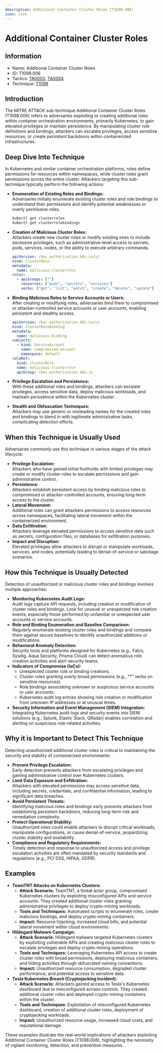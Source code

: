 ```yaml
---
description: Additional Container Cluster Roles [T1098.006]
icon: lock
---
```


# Additional Container Cluster Roles

## Information

* Name: Additional Container Cluster Roles
* ID: T1098.006
* Tactics: [TA0003](../../ta0003/), [TA0004](../)
* Technique: [T1098](./)

## Introduction

The MITRE ATT\&CK sub-technique Additional Container Cluster Roles (T1098.006) refers to adversaries exploiting or creating additional roles within container orchestration environments, primarily Kubernetes, to gain elevated privileges or maintain persistence. By manipulating cluster role definitions and bindings, attackers can escalate privileges, access sensitive resources, or create persistent backdoors within containerized infrastructures.

## Deep Dive Into Technique

In Kubernetes and similar container orchestration platforms, roles define permissions for resources within namespaces, while cluster roles grant permissions across the entire cluster. Attackers targeting this sub-technique typically perform the following actions:

*   **Enumeration of Existing Roles and Bindings:**\
    Adversaries initially enumerate existing cluster roles and role bindings to understand their permissions and identify potential weaknesses or overly permissive roles.

    ```bash
    kubectl get clusterroles
    kubectl get clusterrolebindings
    ```
*   **Creation of Malicious Cluster Roles:**\
    Attackers create new cluster roles or modify existing ones to include excessive privileges, such as administrative-level access to secrets, pods, services, nodes, or the ability to execute arbitrary commands.

    ```yaml
    apiVersion: rbac.authorization.k8s.io/v1
    kind: ClusterRole
    metadata:
      name: malicious-clusterrole
    rules:
      - apiGroups: [""]
        resources: ["pods", "secrets", "services"]
        verbs: ["get", "list", "watch", "create", "delete", "update"]
    ```
*   **Binding Malicious Roles to Service Accounts or Users:**\
    After creating or modifying roles, adversaries bind them to compromised or attacker-controlled service accounts or user accounts, enabling persistent and stealthy access.

    ```yaml
    apiVersion: rbac.authorization.k8s.io/v1
    kind: ClusterRoleBinding
    metadata:
      name: malicious-binding
    subjects:
      - kind: ServiceAccount
        name: compromised-account
        namespace: default
    roleRef:
      kind: ClusterRole
      name: malicious-clusterrole
      apiGroup: rbac.authorization.k8s.io
    ```
* **Privilege Escalation and Persistence:**\
  With these additional roles and bindings, attackers can escalate privileges, access sensitive data, deploy malicious workloads, and maintain persistence within the Kubernetes cluster.
* **Stealth and Obfuscation Techniques:**\
  Attackers may use generic or misleading names for the created roles and bindings to blend in with legitimate administrative tasks, complicating detection efforts.

## When this Technique is Usually Used

Adversaries commonly use this technique in various stages of the attack lifecycle:

* **Privilege Escalation:**\
  Attackers who have gained initial footholds with limited privileges may create or modify cluster roles to escalate permissions and gain administrative control.
* **Persistence:**\
  Attackers establish persistent access by binding malicious roles to compromised or attacker-controlled accounts, ensuring long-term access to the cluster.
* **Lateral Movement:**\
  Additional roles can grant attackers permissions to access resources across namespaces, facilitating lateral movement within the containerized environment.
* **Data Exfiltration:**\
  Attackers leverage elevated permissions to access sensitive data such as secrets, configuration files, or databases for exfiltration purposes.
* **Impact and Disruption:**\
  Elevated privileges allow attackers to disrupt or manipulate workloads, services, and nodes, potentially leading to denial-of-service or sabotage scenarios.

## How this Technique is Usually Detected

Detection of unauthorized or malicious cluster roles and bindings involves multiple approaches:

* **Monitoring Kubernetes Audit Logs:**\
  Audit logs capture API requests, including creation or modification of cluster roles and bindings. Look for unusual or unexpected role creation events, especially those performed by unfamiliar or unexpected user accounts or service accounts.
* **Role and Binding Enumeration and Baseline Comparison:**\
  Regularly enumerate existing cluster roles and bindings and compare them against secure baselines to identify unauthorized additions or modifications.
* **Behavioral Anomaly Detection:**\
  Security tools and platforms designed for Kubernetes (e.g., Falco, Sysdig, Aqua Security, Prisma Cloud) can detect anomalous role creation activities and alert security teams.
* **Indicators of Compromise (IoCs):**
  * Unexpected cluster role or binding creations.
  * Cluster roles granting overly broad permissions (e.g., "\*" verbs on sensitive resources).
  * Role bindings associating unknown or suspicious service accounts or user accounts.
  * Kubernetes audit log entries showing role creation or modification from unknown IP addresses or at unusual times.
* **Security Information and Event Management (SIEM) Integration:**\
  Integrating Kubernetes audit logs and security events into SIEM solutions (e.g., Splunk, Elastic Stack, QRadar) enables correlation and alerting on suspicious role-related activities.

## Why it is Important to Detect This Technique

Detecting unauthorized additional cluster roles is critical to maintaining the security and stability of containerized environments:

* **Prevent Privilege Escalation:**\
  Early detection prevents attackers from escalating privileges and gaining administrative control over Kubernetes clusters.
* **Limit Data Exposure and Exfiltration:**\
  Attackers with elevated permissions may access sensitive data, including secrets, credentials, and confidential information, leading to significant data breaches.
* **Avoid Persistent Threats:**\
  Identifying malicious roles and bindings early prevents attackers from establishing persistent backdoors, reducing long-term risk and remediation complexity.
* **Protect Operational Stability:**\
  Unauthorized roles could enable attackers to disrupt critical workloads, manipulate configurations, or cause denial-of-service, jeopardizing cluster stability and availability.
* **Compliance and Regulatory Requirements:**\
  Timely detection and response to unauthorized access and privilege escalation activities are often mandated by security standards and regulations (e.g., PCI DSS, HIPAA, GDPR).

## Examples

* **TeamTNT Attacks on Kubernetes Clusters:**
  * **Attack Scenario:** TeamTNT, a threat actor group, compromised Kubernetes clusters by exploiting misconfigured APIs and service accounts. They created additional cluster roles granting administrative privileges to deploy crypto-mining workloads.
  * **Tools and Techniques:** Automated scripts to enumerate roles, create malicious bindings, and deploy crypto-mining containers.
  * **Impact:** Resource hijacking, increased cloud bills, and potential lateral movement within cloud environments.
* **Hildegard Malware Campaign:**
  * **Attack Scenario:** Hildegard malware targeted Kubernetes clusters by exploiting vulnerable APIs and creating malicious cluster roles to escalate privileges and deploy crypto-mining operations.
  * **Tools and Techniques:** Leveraging Kubernetes API access to create cluster roles with broad permissions, deploying malicious containers, and hiding activities through obfuscated naming conventions.
  * **Impact:** Unauthorized resource consumption, degraded cluster performance, and potential access to sensitive data.
* **Tesla Kubernetes Breach (Cryptojacking Incident):**
  * **Attack Scenario:** Attackers gained access to Tesla's Kubernetes dashboard due to misconfigured access controls. They created additional cluster roles and deployed crypto-mining containers within the cluster.
  * **Tools and Techniques:** Exploitation of misconfigured Kubernetes dashboard, creation of additional cluster roles, deployment of cryptojacking workloads.
  * **Impact:** Unauthorized resource usage, increased cloud costs, and reputational damage.

These examples illustrate the real-world implications of attackers exploiting Additional Container Cluster Roles (T1098.006), highlighting the necessity of vigilant monitoring, detection, and prevention measures.
